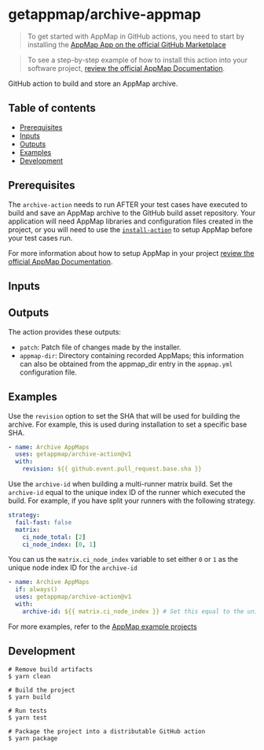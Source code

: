 # getappmap/archive-appmap <!-- omit in toc -->

> To get started with AppMap in GitHub actions, you need to start by installing the [AppMap App on the official GitHub Marketplace](https://github.com/marketplace/get-appmap)

> To see a step-by-step example of how to install this action into your software project, [review the official AppMap Documentation](http://appmap.io/docs/analysis/in-github-actions).

GitHub action to build and store an AppMap archive.

## Table of contents <!-- omit in toc -->

- [Prerequisites](#prerequisites)
- [Inputs](#inputs)
- [Outputs](#outputs)
- [Examples](#examples)
- [Development](#development)

## Prerequisites

The `archive-action` needs to run AFTER your test cases have executed to build and save an AppMap archive to the GitHub build asset repository. Your application will need AppMap libraries and configuration files created in the project, or you will need to use the [`install-action`](https://github.com/getappmap/install-action) to setup AppMap before your test cases run. 

For more information about how to setup AppMap in your project [review the official AppMap Documentation](http://appmap.io/docs/analysis/in-github-actions).

## Inputs

## Outputs

The action provides these outputs:

- `patch`: Patch file of changes made by the installer.
- `appmap-dir`: Directory containing recorded AppMaps; this information can also be obtained from the appmap_dir entry in the `appmap.yml` configuration file.


## Examples

Use the `revision` option to set the SHA that will be used for building the archive.  For example, this is used during installation to set a specific base SHA. 

```yaml
- name: Archive AppMaps
  uses: getappmap/archive-action@v1
  with:
    revision: ${{ github.event.pull_request.base.sha }}
```

Use the `archive-id` when building a multi-runner matrix build. Set the `archive-id` equal to the unique index ID of the runner which executed the build.  For example, if you have split your runners with the following strategy.

```yaml
strategy:
  fail-fast: false
  matrix:
    ci_node_total: [2]
    ci_node_index: [0, 1]
```

You can us the `matrix.ci_node_index` variable to set either `0` or `1` as the unique node index ID for the `archive-id`

```yaml
- name: Archive AppMaps
  if: always()
  uses: getappmap/archive-action@v1
  with:
    archive-id: ${{ matrix.ci_node_index }} # Set this equal to the unique index of the runner
```

For more examples, refer to the [AppMap example projects](https://appmap.io/docs/setup-appmap-in-ci/example-projects.html)

## Development

```
# Remove build artifacts
$ yarn clean

# Build the project
$ yarn build

# Run tests
$ yarn test

# Package the project into a distributable GitHub action
$ yarn package
```
